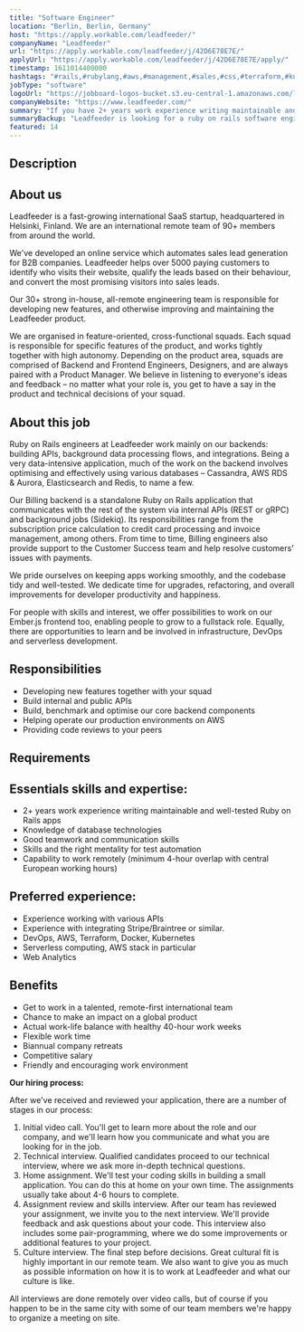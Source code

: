 ```yaml
---
title: "Software Engineer"
location: "Berlin, Berlin, Germany"
host: "https://apply.workable.com/leadfeeder/"
companyName: "Leadfeeder"
url: "https://apply.workable.com/leadfeeder/j/42D6E78E7E/"
applyUrl: "https://apply.workable.com/leadfeeder/j/42D6E78E7E/apply/"
timestamp: 1611014400000
hashtags: "#rails,#rubylang,#aws,#management,#sales,#css,#terraform,#kubernetes,#docker,#operations"
jobType: "software"
logoUrl: "https://jobboard-logos-bucket.s3.eu-central-1.amazonaws.com/leadfeeder"
companyWebsite: "https://www.leadfeeder.com/"
summary: "If you have 2+ years work experience writing maintainable and well-tested Ruby on Rails apps, Leadfeeder is looking for someone with your knowledge."
summaryBackup: "Leadfeeder is looking for a ruby on rails software engineer that has experience in: #rails, #rubylang, #aws."
featured: 14 
---
```


## Description

## About us

Leadfeeder is a fast-growing international SaaS startup, headquartered in Helsinki, Finland. We are an international remote team of 90+ members from around the world.

We've developed an online service which automates sales lead generation for B2B companies. Leadfeeder helps over 5000 paying customers to identify who visits their website, qualify the leads based on their behaviour, and convert the most promising visitors into sales leads.

Our 30+ strong in-house, all-remote engineering team is responsible for developing new features, and otherwise improving and maintaining the Leadfeeder product.

We are organised in feature-oriented, cross-functional squads. Each squad is responsible for specific features of the product, and works tightly together with high autonomy. Depending on the product area, squads are comprised of Backend and Frontend Engineers, Designers, and are always paired with a Product Manager. We believe in listening to everyone's ideas and feedback – no matter what your role is, you get to have a say in the product and technical decisions of your squad.

## About this job

Ruby on Rails engineers at Leadfeeder work mainly on our backends: building APIs, background data processing flows, and integrations. Being a very data-intensive application, much of the work on the backend involves optimising and effectively using various databases – Cassandra, AWS RDS & Aurora, Elasticsearch and Redis, to name a few.

Our Billing backend is a standalone Ruby on Rails application that communicates with the rest of the system via internal APIs (REST or gRPC) and background jobs (Sidekiq). Its responsibilities range from the subscription price calculation to credit card processing and invoice management, among others. From time to time, Billing engineers also provide support to the Customer Success team and help resolve customers’ issues with payments.

We pride ourselves on keeping apps working smoothly, and the codebase tidy and well-tested. We dedicate time for upgrades, refactoring, and overall improvements for developer productivity and happiness.

For people with skills and interest, we offer possibilities to work on our Ember.js frontend too, enabling people to grow to a fullstack role. Equally, there are opportunities to learn and be involved in infrastructure, DevOps and serverless development.

## Responsibilities

*   Developing new features together with your squad
*   Build internal and public APIs
*   Build, benchmark and optimise our core backend components
*   Helping operate our production environments on AWS
*   Providing code reviews to your peers

## Requirements

## Essentials skills and expertise:

*   2+ years work experience writing maintainable and well-tested Ruby on Rails apps
*   Knowledge of database technologies
*   Good teamwork and communication skills
*   Skills and the right mentality for test automation
*   Capability to work remotely (minimum 4-hour overlap with central European working hours)

## Preferred experience:

*   Experience working with various APIs
*   Experience with integrating Stripe/Braintree or similar.
*   DevOps, AWS, Terraform, Docker, Kubernetes
*   Serverless computing, AWS stack in particular
*   Web Analytics

## Benefits

*   Get to work in a talented, remote-first international team
*   Chance to make an impact on a global product
*   Actual work-life balance with healthy 40-hour work weeks
*   Flexible work time
*   Biannual company retreats
*   Competitive salary
*   Friendly and encouraging work environment

**Our hiring process:**

After we've received and reviewed your application, there are a number of stages in our process:

1.  Initial video call. You'll get to learn more about the role and our company, and we'll learn how you communicate and what you are looking for in the job.
2.  Technical interview. Qualified candidates proceed to our technical interview, where we ask more in-depth technical questions.
3.  Home assignment. We'll test your coding skills in building a small application. You can do this at home on your own time. The assignments usually take about 4-6 hours to complete.
4.  Assignment review and skills interview. After our team has reviewed your assignment, we invite you to the next interview. We'll provide feedback and ask questions about your code. This interview also includes some pair-programming, where we do some improvements or additional features to your project.
5.  Culture interview. The final step before decisions. Great cultural fit is highly important in our remote team. We also want to give you as much as possible information on how it is to work at Leadfeeder and what our culture is like.

All interviews are done remotely over video calls, but of course if you happen to be in the same city with some of our team members we're happy to organize a meeting on site.
